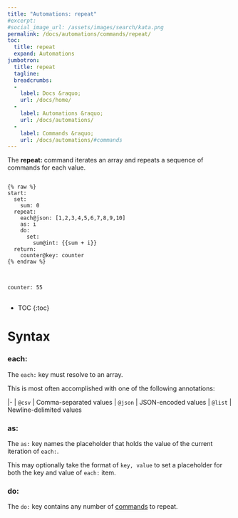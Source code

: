 ```yaml
---
title: "Automations: repeat"
#excerpt: 
#social_image_url: /assets/images/search/kata.png
permalink: /docs/automations/commands/repeat/
toc:
  title: repeat
  expand: Automations
jumbotron:
  title: repeat
  tagline: 
  breadcrumbs:
  -
    label: Docs &raquo;
    url: /docs/home/
  -
    label: Automations &raquo;
    url: /docs/automations/
  -
    label: Commands &raquo;
    url: /docs/automations/#commands
---
```


The **repeat:** command iterates an array and repeats a sequence of commands for each value.

<pre>
<code class="language-cerb">
{% raw %}
start:
  set:
    sum: 0
  repeat:
    each@json: [1,2,3,4,5,6,7,8,9,10]
    as: i
    do:
      set:
        sum@int: {{sum + i}}
  return:
    counter@key: counter
{% endraw %}
</code>
</pre>

<pre>
<code class="language-cerb">
counter: 55
</code>
</pre>

* TOC
{:toc}

# Syntax

### each:

The `each:` key must resolve to an array.

This is most often accomplished with one of the following annotations:

|-
| `@csv` | Comma-separated values
| `@json` | JSON-encoded values
| `@list` | Newline-delimited values

### as:

The `as:` key names the placeholder that holds the value of the current iteration of `each:`.

This may optionally take the format of `key, value` to set a placeholder for both the key and value of `each:` item.

### do:

The `do:` key contains any number of [commands](/docs/automations/#commands) to repeat.
